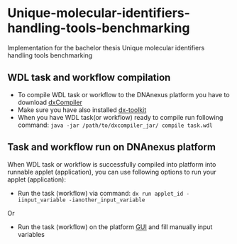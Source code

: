 # Unique-molecular-identifiers-handling-tools-benchmarking
Implementation for the bachelor thesis Unique molecular identifiers handling tools benchmarking

## WDL task and workflow compilation
* To compile WDL task or workflow to the DNAnexus platform you have to download [dxCompiler](https://github.com/dnanexus/dxCompiler#setup)
* Make sure you have also installed [dx-toolkit](https://documentation.dnanexus.com/downloads)
* When you have WDL task(or workflow) ready to compile run following command: `java -jar /path/to/dxcompiler_jar/ compile task.wdl `

## Task and workflow run on DNAnexus platform
When WDL task or workflow is successfully compiled into platform into runnable applet (application), you can use following options to run your applet (application):
* Run the task (workflow) via command: `dx run applet_id -iinput_variable -ianother_input_variable`

Or
* Run the task (workflow) on the platform [GUI](https://platform.dnanexus.com/) and fill manually input variables

